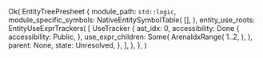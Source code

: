 Ok(
    EntityTreePresheet {
        module_path: `std::logic`,
        module_specific_symbols: NativeEntitySymbolTable(
            [],
        ),
        entity_use_roots: EntityUseExprTrackers(
            [
                UseTracker {
                    ast_idx: 0,
                    accessibility: Done {
                        accessibility: Public,
                    },
                    use_expr_children: Some(
                        ArenaIdxRange(
                            1..2,
                        ),
                    ),
                    parent: None,
                    state: Unresolved,
                },
            ],
        ),
    },
)